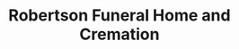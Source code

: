 ---
title: "Robertson Funeral Home and Cremation"
url: /marlin/robertson-funeral-home-and-cremation/
shop: funeral directors
---